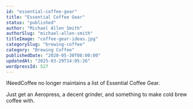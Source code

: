```yaml
---
id: "essential-coffee-gear"
title: "Essential Coffee Gear"
status: "published"
author: "Michael Allen Smith"
authorSlug: "michael-allen-smith"
titleImage: "coffee-gear-ideas.jpg"
categorySlug: "brewing-coffee"
category: "Brewing Coffee"
publishedDate: "2020-05-30T08:00:00"
updatedAt: "2025-03-29T14:05:26"
wordpressId: 527
---
```


INeedCoffee no longer maintains a list of Essential Coffee Gear.

Just get an Aeropress, a decent grinder, and something to make cold brew coffee with.
